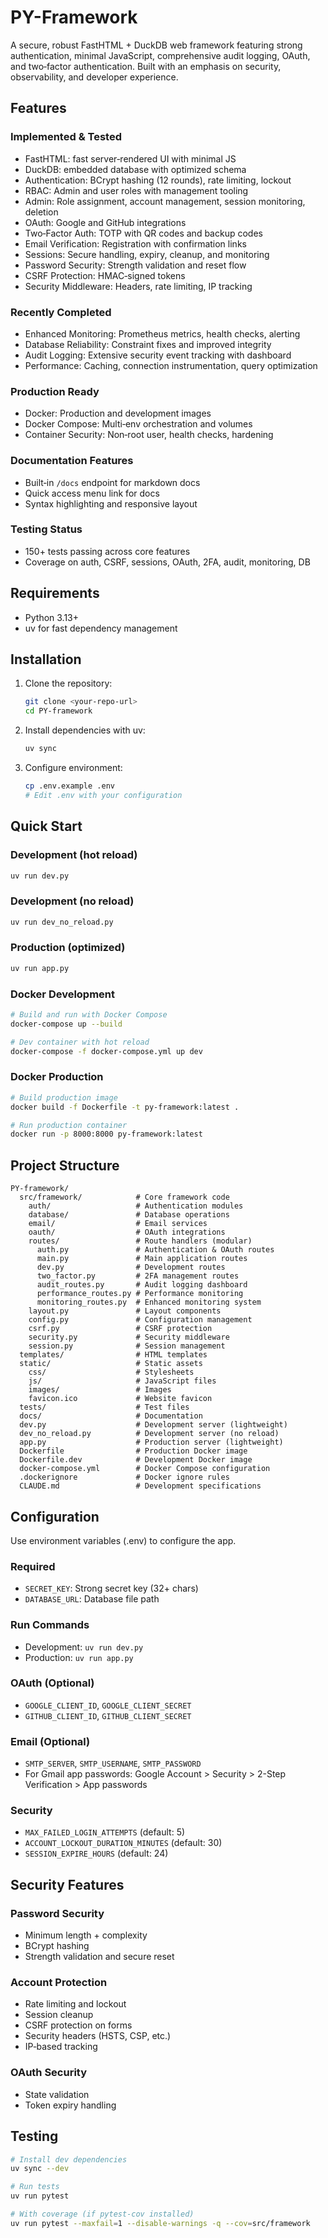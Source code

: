 # PY-Framework

A secure, robust FastHTML + DuckDB web framework featuring strong authentication, minimal JavaScript, comprehensive audit logging, OAuth, and two‑factor authentication. Built with an emphasis on security, observability, and developer experience.

## Features

### Implemented & Tested
- FastHTML: fast server‑rendered UI with minimal JS
- DuckDB: embedded database with optimized schema
- Authentication: BCrypt hashing (12 rounds), rate limiting, lockout
- RBAC: Admin and user roles with management tooling
- Admin: Role assignment, account management, session monitoring, deletion
- OAuth: Google and GitHub integrations
- Two‑Factor Auth: TOTP with QR codes and backup codes
- Email Verification: Registration with confirmation links
- Sessions: Secure handling, expiry, cleanup, and monitoring
- Password Security: Strength validation and reset flow
- CSRF Protection: HMAC‑signed tokens
- Security Middleware: Headers, rate limiting, IP tracking

### Recently Completed
- Enhanced Monitoring: Prometheus metrics, health checks, alerting
- Database Reliability: Constraint fixes and improved integrity
- Audit Logging: Extensive security event tracking with dashboard
- Performance: Caching, connection instrumentation, query optimization

### Production Ready
- Docker: Production and development images
- Docker Compose: Multi‑env orchestration and volumes
- Container Security: Non‑root user, health checks, hardening

### Documentation Features
- Built‑in `/docs` endpoint for markdown docs
- Quick access menu link for docs
- Syntax highlighting and responsive layout

### Testing Status
- 150+ tests passing across core features
- Coverage on auth, CSRF, sessions, OAuth, 2FA, audit, monitoring, DB

## Requirements
- Python 3.13+
- uv for fast dependency management

## Installation
1. Clone the repository:
   ```bash
   git clone <your-repo-url>
   cd PY-framework
   ```
2. Install dependencies with uv:
   ```bash
   uv sync
   ```
3. Configure environment:
   ```bash
   cp .env.example .env
   # Edit .env with your configuration
   ```

## Quick Start

### Development (hot reload)
```bash
uv run dev.py
```

### Development (no reload)
```bash
uv run dev_no_reload.py
```

### Production (optimized)
```bash
uv run app.py
```

### Docker Development
```bash
# Build and run with Docker Compose
docker-compose up --build

# Dev container with hot reload
docker-compose -f docker-compose.yml up dev
```

### Docker Production
```bash
# Build production image
docker build -f Dockerfile -t py-framework:latest .

# Run production container
docker run -p 8000:8000 py-framework:latest
```

## Project Structure
```
PY-framework/
  src/framework/            # Core framework code
    auth/                   # Authentication modules
    database/               # Database operations
    email/                  # Email services
    oauth/                  # OAuth integrations
    routes/                 # Route handlers (modular)
      auth.py               # Authentication & OAuth routes
      main.py               # Main application routes
      dev.py                # Development routes
      two_factor.py         # 2FA management routes
      audit_routes.py       # Audit logging dashboard
      performance_routes.py # Performance monitoring
      monitoring_routes.py  # Enhanced monitoring system
    layout.py               # Layout components
    config.py               # Configuration management
    csrf.py                 # CSRF protection
    security.py             # Security middleware
    session.py              # Session management
  templates/                # HTML templates
  static/                   # Static assets
    css/                    # Stylesheets
    js/                     # JavaScript files
    images/                 # Images
    favicon.ico             # Website favicon
  tests/                    # Test files
  docs/                     # Documentation
  dev.py                    # Development server (lightweight)
  dev_no_reload.py          # Development server (no reload)
  app.py                    # Production server (lightweight)
  Dockerfile                # Production Docker image
  Dockerfile.dev            # Development Docker image
  docker-compose.yml        # Docker Compose configuration
  .dockerignore             # Docker ignore rules
  CLAUDE.md                 # Development specifications
```

## Configuration
Use environment variables (.env) to configure the app.

### Required
- `SECRET_KEY`: Strong secret key (32+ chars)
- `DATABASE_URL`: Database file path

### Run Commands
- Development: `uv run dev.py`
- Production: `uv run app.py`

### OAuth (Optional)
- `GOOGLE_CLIENT_ID`, `GOOGLE_CLIENT_SECRET`
- `GITHUB_CLIENT_ID`, `GITHUB_CLIENT_SECRET`

### Email (Optional)
- `SMTP_SERVER`, `SMTP_USERNAME`, `SMTP_PASSWORD`
- For Gmail app passwords: Google Account > Security > 2-Step Verification > App passwords

### Security
- `MAX_FAILED_LOGIN_ATTEMPTS` (default: 5)
- `ACCOUNT_LOCKOUT_DURATION_MINUTES` (default: 30)
- `SESSION_EXPIRE_HOURS` (default: 24)

## Security Features

### Password Security
- Minimum length + complexity
- BCrypt hashing
- Strength validation and secure reset

### Account Protection
- Rate limiting and lockout
- Session cleanup
- CSRF protection on forms
- Security headers (HSTS, CSP, etc.)
- IP‑based tracking

### OAuth Security
- State validation
- Token expiry handling

## Testing
```bash
# Install dev dependencies
uv sync --dev

# Run tests
uv run pytest

# With coverage (if pytest-cov installed)
uv run pytest --maxfail=1 --disable-warnings -q --cov=src/framework
```

